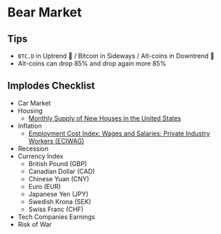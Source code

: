 # Bear Market

<!--
Normally +90% down
-->

## Tips

- `BTC.D` in Uptrend 🔼 / Bitcoin in Sideways / Alt-coins in Downtrend 🔽
- Alt-coins can drop 85% and drop again more 85%

## Implodes Checklist

- Car Market
- Housing
  - [Monthly Supply of New Houses in the United States](https://fred.stlouisfed.org/series/MSACSR)
- Inflation
  - [Employment Cost Index: Wages and Salaries: Private Industry Workers (ECIWAG)](https://fred.stlouisfed.org/series/ECIWAG#0)
- Recession
- Currency Index
  - British Pound (GBP)
  - Canadian Dollar (CAD)
  - Chinese Yuan (CNY)
  - Euro (EUR)
  - Japanese Yen (JPY)
  - Swedish Krona (SEK)
  - Swiss Franc (CHF)
- Tech Companies Earnings
- Risk of War

<!--
- Credit Default Swaps (CDS)
-->
